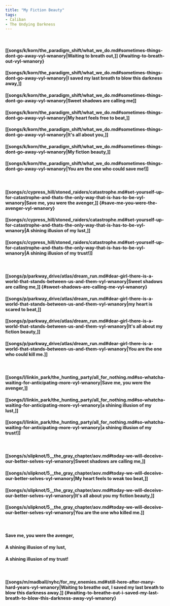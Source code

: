 ```yaml
---
title: "My Fiction Beauty"
tags:
- Caliban
- The Undying Darkness
---
```

&nbsp;
#### [[songs/k/korn/the_paradigm_shift/what_we_do.md#sometimes-things-dont-go-away-vyl-wnanory|Waiting to breath out,]] {#waiting-to-breath-out-vyl-wnanory}
#### [[songs/k/korn/the_paradigm_shift/what_we_do.md#sometimes-things-dont-go-away-vyl-wnanory|I saved my last breath to blow this darkness away,]]
#### [[songs/k/korn/the_paradigm_shift/what_we_do.md#sometimes-things-dont-go-away-vyl-wnanory|Sweet shadows are calling me]]
#### [[songs/k/korn/the_paradigm_shift/what_we_do.md#sometimes-things-dont-go-away-vyl-wnanory|My heart feels free to beat,]]
#### [[songs/k/korn/the_paradigm_shift/what_we_do.md#sometimes-things-dont-go-away-vyl-wnanory|It's all about you,]]
#### [[songs/k/korn/the_paradigm_shift/what_we_do.md#sometimes-things-dont-go-away-vyl-wnanory|My fiction beauty,]]
#### [[songs/k/korn/the_paradigm_shift/what_we_do.md#sometimes-things-dont-go-away-vyl-wnanory|You are the one who could save me!]]
&nbsp;
#### [[songs/c/cypress_hill/stoned_raiders/catastrophe.md#set-yourself-up-for-catastrophe-and-thats-the-only-way-that-is-has-to-be-vyl-wnanory|Save me, you were the avenger,]] {#save-me-you-were-the-avenger-vyl-wnanory}
#### [[songs/c/cypress_hill/stoned_raiders/catastrophe.md#set-yourself-up-for-catastrophe-and-thats-the-only-way-that-is-has-to-be-vyl-wnanory|A shining illusion of my lust,]]
#### [[songs/c/cypress_hill/stoned_raiders/catastrophe.md#set-yourself-up-for-catastrophe-and-thats-the-only-way-that-is-has-to-be-vyl-wnanory|A shining illusion of my trust!]]
&nbsp;
#### [[songs/p/parkway_drive/atlas/dream_run.md#dear-girl-there-is-a-world-that-stands-between-us-and-them-vyl-wnanory|Sweet shadows are calling me,]] {#sweet-shadows-are-calling-me-vyl-wnanory}
#### [[songs/p/parkway_drive/atlas/dream_run.md#dear-girl-there-is-a-world-that-stands-between-us-and-them-vyl-wnanory|my heart is scared to beat,]]
#### [[songs/p/parkway_drive/atlas/dream_run.md#dear-girl-there-is-a-world-that-stands-between-us-and-them-vyl-wnanory|It's all about my fiction beauty,]]
#### [[songs/p/parkway_drive/atlas/dream_run.md#dear-girl-there-is-a-world-that-stands-between-us-and-them-vyl-wnanory|You are the one who could kill me.]]
&nbsp;
#### [[songs/l/linkin_park/the_hunting_party/all_for_nothing.md#so-whatcha-waiting-for-anticipating-more-vyl-wnanory|Save me, you were the avenger,]]
#### [[songs/l/linkin_park/the_hunting_party/all_for_nothing.md#so-whatcha-waiting-for-anticipating-more-vyl-wnanory|a shining illusion of my lust,]]
#### [[songs/l/linkin_park/the_hunting_party/all_for_nothing.md#so-whatcha-waiting-for-anticipating-more-vyl-wnanory|a shining illusion of my trust!]]
&nbsp;
#### [[songs/s/slipknot/5__the_gray_chapter/aov.md#today-we-will-deceive-our-better-selves-vyl-wnanory|Sweet shadows are calling me,]]
#### [[songs/s/slipknot/5__the_gray_chapter/aov.md#today-we-will-deceive-our-better-selves-vyl-wnanory|My heart feels to weak too beat,]]
#### [[songs/s/slipknot/5__the_gray_chapter/aov.md#today-we-will-deceive-our-better-selves-vyl-wnanory|It's all about you my fiction beauty,]]
#### [[songs/s/slipknot/5__the_gray_chapter/aov.md#today-we-will-deceive-our-better-selves-vyl-wnanory|You are the one who killed me.]]
&nbsp;
#### Save me, you were the avenger,
#### A shining illusion of my lust,
#### A shining illusion of my trust!
&nbsp;
#### [[songs/m/madball/nyhc/for_my_enemies.md#still-here-after-many-hard-years-vyl-wnanory|Waiting to breathe out, I saved my last breath to blow this darkness away.]] {#waiting-to-breathe-out-i-saved-my-last-breath-to-blow-this-darkness-away-vyl-wnanory}
